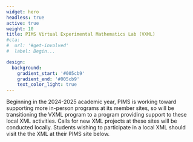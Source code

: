 ```yaml
---
widget: hero
headless: true
active: true
weight: 10
title: PIMS Virtual Experimental Mathematics Lab (VXML)
#cta:
#  url: '#get-involved'
#  label: Begin...

design:
  background:
    gradient_start: '#005cb9'
    gradient_end: '#005cb9'
    text_color_light: true
---
```

Beginning in the 2024-2025 academic year, PIMS is working toward supporting more
in-person programs at its member sites, so will be transitioning the VXML
program to a program providing support to these local XML activities. Calls for
new XML projects at these sites will be conducted locally. Students wishing to
participate in a local XML should visit the the XML at their PIMS site below.
